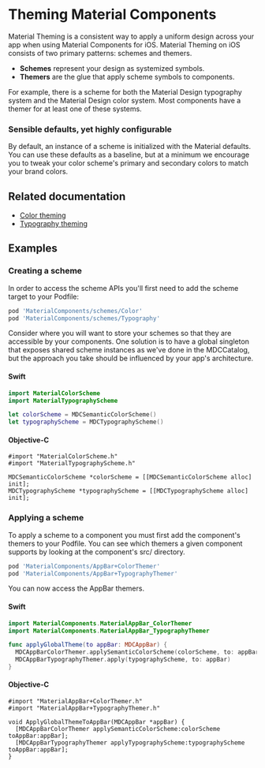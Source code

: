 <!--docs:
title: "Theming"
layout: landing
section: docs
path: /docs/theming/
-->

# Theming Material Components

Material Theming is a consistent way to apply a uniform design across your app when using Material Components for iOS. Material Theming on iOS consists of two primary patterns: schemes and themers.

- **Schemes** represent your design as systemized symbols.
- **Themers** are the glue that apply scheme symbols to components.

For example, there is a scheme for both the Material Design typography system and the Material
Design color system. Most components have a themer for at least one of these systems.

### Sensible defaults, yet highly configurable

By default, an instance of a scheme is initialized with the Material defaults. You can use these
defaults as a baseline, but at a minimum we encourage you to tweak your color scheme's primary and
secondary colors to match your brand colors.

## Related documentation

<ul class="icon-list">
  <li class="icon-list-item icon-list-item--link"><a href="../../components/schemes/Color">Color theming</a></li>
  <li class="icon-list-item icon-list-item--link"><a href="../../components/schemes/Typography">Typography theming</a></li>
</ul>

## Examples

### Creating a scheme

In order to access the scheme APIs you'll first need to add the scheme target to your Podfile:

```bash
pod 'MaterialComponents/schemes/Color'
pod 'MaterialComponents/schemes/Typography'
```

Consider where you will want to store your schemes so that they are accessible by your components.
One solution is to have a global singleton that exposes shared scheme instances as we've done in
the MDCCatalog, but the approach you take should be influenced by your app's architecture.

<!--<div class="material-code-render" markdown="1">-->
#### Swift

```swift
import MaterialColorScheme
import MaterialTypographyScheme

let colorScheme = MDCSemanticColorScheme()
let typographyScheme = MDCTypographyScheme()
```

#### Objective-C

```objc
#import "MaterialColorScheme.h"
#import "MaterialTypographyScheme.h"

MDCSemanticColorScheme *colorScheme = [[MDCSemanticColorScheme alloc] init];
MDCTypographyScheme *typographyScheme = [[MDCTypographyScheme alloc] init];
```
<!--</div>-->

### Applying a scheme

To apply a scheme to a component you must first add the component's themers to your
Podfile. You can see which themers a given component supports by looking at the component's src/
directory.

```bash
pod 'MaterialComponents/AppBar+ColorThemer'
pod 'MaterialComponents/AppBar+TypographyThemer'
```

You can now access the AppBar themers.

<!--<div class="material-code-render" markdown="1">-->
#### Swift

```swift
import MaterialComponents.MaterialAppBar_ColorThemer
import MaterialComponents.MaterialAppBar_TypographyThemer

func applyGlobalTheme(to appBar: MDCAppBar) {
  MDCAppBarColorThemer.applySemanticColorScheme(colorScheme, to: appBar)
  MDCAppBarTypographyThemer.apply(typographyScheme, to: appBar)
}
```

#### Objective-C

```objc
#import "MaterialAppBar+ColorThemer.h"
#import "MaterialAppBar+TypographyThemer.h"

void ApplyGlobalThemeToAppBar(MDCAppBar *appBar) {
  [MDCAppBarColorThemer applySemanticColorScheme:colorScheme toAppBar:appBar];
  [MDCAppBarTypographyThemer applyTypographyScheme:typographyScheme toAppBar:appBar];
}
```
<!--</div>-->
